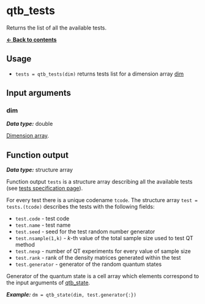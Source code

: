 # qtb_tests
Returns the list of all the available tests.

[**&#8592; Back to contents**](README.md)

## Usage
* `tests = qtb_tests(dim)` returns tests list for a dimension array [dim](#arg-dim)

## <a name="args">Input arguments</a>

### <a name="arg-dim">dim</a>
_**Data type:**_ double

[Dimension array](qtb_analyze.md#dim-arr).

## <a name="output">Function output</a>
_**Data type:**_ structure array

Function output `tests` is a structure array describing all the available tests (see [tests specification page](tests_specification.md)).

For every test there is a unique codename `tcode`. The structure array `test = tests.(tcode)` describes the tests with the following fields:
* `test.code` - test code
* `test.name` - test name
* `test.seed` - seed for the test random number generator
* `test.nsample(1,k)` - _k_-th value of the total sample size used to test QT method
* `test.nexp` - number of QT experiments for every value of sample size
* `test.rank` - rank of the density matrices generated within the test
* `test.generator` - generator of the random quantum states

Generator of the quantum state is a cell array which elements correspond to the input arguments of [qtb_state](qtb_state.md).

_**Example:**_ `dm = qtb_state(dim, test.generator{:})`
